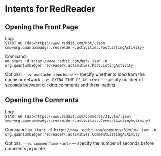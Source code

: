 # Intents for RedReader #

## Opening the Front Page ##

Log:		
	`START u0 {dat=https://www.reddit.com/hot/.json cmp=org.quantumbadger.redreader/.activities.PostListingActivity}`

Command: 		
	`am start -d https://www.reddit.com/hot/.json -n org.quantumbadger.redreader/.activities.PostListingActivity`

Options:
	`--ez useCache <boolean>` -- specify whether to load from the cache or network
	`--ei EXTRA_TIME_DELAY <int>` -- specify number of seconds between clicking comments and them loading

## Opening the Comments ##

Log:		
	`START u0 {dat=https://www.reddit.com/comments/31vclm/.json cmp=org.quantumbadger.redreader/.activities.CommentListingActivity}`

Command:
	`am start -d https://www.reddit.com/comments/31vclm/.json -n org.quantumbadger.redreader/.activities.CommentListingActivity`

Options:
	`--ei commentTime <int>` -- specify the number of seconds before comments populate